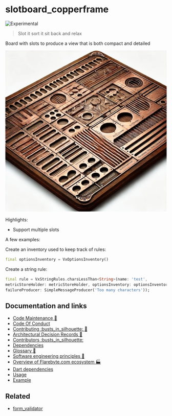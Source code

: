 # slotboard\_copperframe

![Experimental](https://img.shields.io/badge/status-experimental-blue)

> Slot it sort it sit back and relax

Board with slots to produce a view that is both compact and detailed

![Hero image for slotboard\_copperframe](doc/slotboard_copperframe.jpeg)

Highlights:

-   Support multiple slots

A few examples:

Create an inventory used to keep track of rules:

```dart
final optionsInventory = VxOptionsInventory()
```

Create a string rule:

```dart
final rule = VxStringRules.charsLessThan<String>(name: 'test',
metricStoreHolder: metricStoreHolder, optionsInventory: optionsInventory,
failureProducer: SimpleMessageProducer('Too many characters'));
```

## Documentation and links

-   [Code Maintenance :wrench:](MAINTENANCE.md)
-   [Code Of Conduct](CODE_OF_CONDUCT.md)
-   [Contributing :busts\_in\_silhouette: :construction:](CONTRIBUTING.md)
-   [Architectural Decision Records :memo:](DECISIONS.md)
-   [Contributors
    :busts\_in\_silhouette:](https://github.com/flarebyte/slotboard_copperframe/graphs/contributors)
-   [Dependencies](https://github.com/flarebyte/slotboard_copperframe/network/dependencies)
-   [Glossary
    :book:](https://github.com/flarebyte/overview/blob/main/GLOSSARY.md)
-   [Software engineering principles
    :gem:](https://github.com/flarebyte/overview/blob/main/PRINCIPLES.md)
-   [Overview of Flarebyte.com ecosystem
    :factory:](https://github.com/flarebyte/overview)
-   [Dart dependencies](DEPENDENCIES.md)
-   [Usage](USAGE.md)
-   [Example](example/example.dart)

## Related

-   [form\_validator](https://pub.dev/packages/form_validator)
